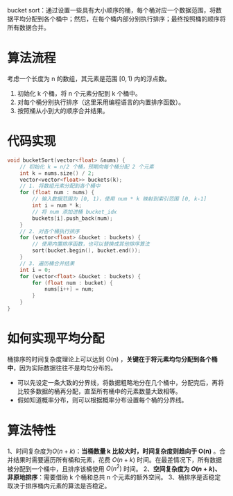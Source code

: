 bucket sort：通过设置一些具有大小顺序的桶，每个桶对应一个数据范围，将数据平均分配到各个桶中；然后，在每个桶内部分别执行排序；最终按照桶的顺序将所有数据合并。

# 算法流程
考虑一个长度为 n 的数组，其元素是范围 $[0,1)$ 内的浮点数。
1. 初始化 k 个桶，将 n 个元素分配到 k 个桶中。
2. 对每个桶分别执行排序（这里采用编程语言的内置排序函数）。
3. 按照桶从小到大的顺序合并结果。

# 代码实现
```cpp
void bucketSort(vector<float> &nums) {
    // 初始化 k = n/2 个桶，预期向每个桶分配 2 个元素
    int k = nums.size() / 2;
    vector<vector<float>> buckets(k);
    // 1. 将数组元素分配到各个桶中
    for (float num : nums) {
        // 输入数据范围为 [0, 1)，使用 num * k 映射到索引范围 [0, k-1]
        int i = num * k;
        // 将 num 添加进桶 bucket_idx
        buckets[i].push_back(num);
    }
    // 2. 对各个桶执行排序
    for (vector<float> &bucket : buckets) {
        // 使用内置排序函数，也可以替换成其他排序算法
        sort(bucket.begin(), bucket.end());
    }
    // 3. 遍历桶合并结果
    int i = 0;
    for (vector<float> &bucket : buckets) {
        for (float num : bucket) {
            nums[i++] = num;
        }
    }
}
```

# 如何实现平均分配
桶排序的时间复杂度理论上可以达到 O(n) ，**关键在于将元素均匀分配到各个桶中**，因为实际数据往往不是均匀分布的。
 - 可以先设定一条大致的分界线，将数据粗略地分在几个桶中，分配完后，再将比较多数据的桶再分配，直至所有桶中的元素数量大致相等。
 - 假如知道概率分布，则可以根据概率分布设置每个桶的分界线。

# 算法特性
1、时间复杂度为$O(n + k)$：**当桶数量 k 比较大时，时间复杂度则趋向于 O(n)** 。合并结果时需要遍历所有桶和元素，花费 $O(n + k)$ 时间。在最差情况下，所有数据被分配到一个桶中，且排序该桶使用 $O(n^2)$ 时间。
2、**空间复杂度为 $O(n + k)$、非原地排序**：需要借助 k 个桶和总共 n 个元素的额外空间。
3、桶排序是否稳定取决于排序桶内元素的算法是否稳定。